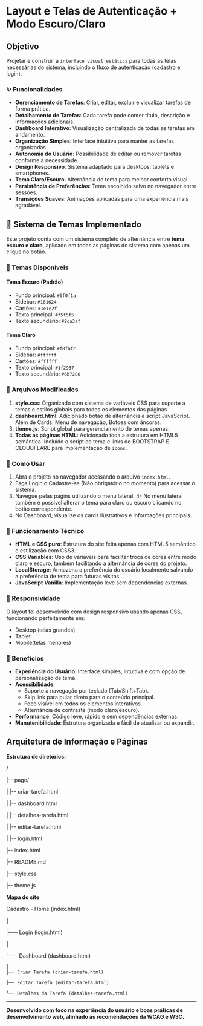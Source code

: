 # Layout e Telas de Autenticação + Modo Escuro/Claro

## Objetivo 
Projetar e construir a `interface visual estática` para todas as telas necessárias do sistema, incluindo o fluxo de autenticação (cadastro e login).




### ✨ Funcionalidades

- **Gerenciamento de Tarefas**: Criar, editar, excluir e visualizar tarefas de forma prática.  
- **Detalhamento de Tarefas**: Cada tarefa pode conter título, descrição e informações adicionais.  
- **Dashboard Interativo**: Visualização centralizada de todas as tarefas em andamento.  
- **Organização Simples**: Interface intuitiva para manter as tarefas organizadas.  
- **Autonomia do Usuário**: Possibilidade de editar ou remover tarefas conforme a necessidade.  
- **Design Responsivo**: Sistema adaptado para desktops, tablets e smartphones.  
- **Tema Claro/Escuro**: Alternância de tema para melhor conforto visual.  
- **Persistência de Preferências**: Tema escolhido salvo no navegador entre sessões.  
- **Transições Suaves**: Animações aplicadas para uma experiência mais agradável.  

## 🌙 Sistema de Temas Implementado

Este projeto conta com um sistema completo de alternância entre **tema escuro e claro**, aplicado em todas as páginas do sistema com apenas um clique no botão. 

### 🎨 Temas Disponíveis

#### Tema Escuro (Padrão)
- Fundo principal: `#0f0f1a`
- Sidebar: `#161624`
- Cartões: `#1e1e2f`
- Texto principal: `#f5f5f5`
- Texto secundário: `#9ca3af`

#### Tema Claro
- Fundo principal: `#f8fafc`
- Sidebar: `#ffffff`
- Cartões: `#ffffff`
- Texto principal: `#1f2937`
- Texto secundário: `#6b7280`

### 🔧 Arquivos Modificados

1. **style.css**: Organizado com sistema de variáveis CSS para suporte a temas e estilos globais para todos os elementos das páginas
2. **dashboard.html**: Adicionado botão de alternância e script JavaScript. Além de Cards, Menu de navegação, Botoes com âncoras.
3. **theme.js**: Script global para gerenciamento de temas apenas.
4. **Todas as páginas HTML**: Adicionado toda a estrutura em HTML5 semântica. Incluído o script de tema e links do BOOTSTRAP E CLOUDFLARE para implementação de `icons`.

### 🚀 Como Usar

1. Abra o projeto no navegador acessando o arquivo `index.html`.
2. Faça Login o Cadastre-se (Não obrigatório no momento) para acessar o sistema.
3. Navegue pelas págins utilizando o menu lateral. 4- No menu lateral também é possivel alterar o tema para claro ou escuro clicando no botão correspondente.  
5. No Dashboard, visualize os cards ilustrativos e informações principais.

### 🔄 Funcionamento Técnico

- **HTML e CSS puro**: Estrutura do site feita apenas com HTML5 semântico e estilização com CSS3.
- **CSS Variables**: Uso de variáveis para facilitar troca de cores entre modo claro e escuro, também facilitando a alternãncia de cores do projeto.
- **LocalStorage**: Armazena a preferência do usuário localmente salvando a preferência de tema para futuras visitas.
- **JavaScript Vanilla**: Implementação leve sem dependências externas. 

### 📱 Responsividade

O layout foi desenvolvido com design responsivo usando apenas CSS, funcionando perfeitamente em:
- Desktop (telas grandes)
- Tablet
- Mobile(telas menores)

### 🎯 Benefícios

- **Experiência do Usuário**: Interface simples, intuitiva e com opção de personalização de tema.  
- **Acessibilidade**:  
  - Suporte à navegação por teclado (Tab/Shift+Tab).  
  - Skip link para pular direto para o conteúdo principal.  
  - Foco visível em todos os elementos interativos.  
  - Alternância de contraste (modo claro/escuro).  
- **Performance**: Código leve, rápido e sem dependências externas.  
- **Manutenibilidade**: Estrutura organizada e fácil de atualizar ou expandir.

## Arquitetura de Informação e Páginas 

**Estrutura de diretórios:** 

/ 

|-- page/

|   |-- criar-tarefa.html 

|   |-- dashboard.html 

|   |-- detalhes-tarefa.html 

|   |-- editar-tarefa.html 

|   |-- login.html 

|-- index.html 

|-- README.md 

|-- style.css 

|-- theme.js 

 **Mapa do site**  

Cadastro - Home (index.html) 

│ 

├── Login (login.html) 

│ 

└── Dashboard (dashboard.html) 

    │ 
    ├── Criar Tarefa (criar-tarefa.html) 

    ├── Editar Tarefa (editar-tarefa.html) 

    └── Detalhes da Tarefa (detalhes-tarefa.html) 
---

**Desenvolvido com foco na experiência do usuário e boas práticas de desenvolvimento web, alinhado às recomendações da WCAG e W3C.**

